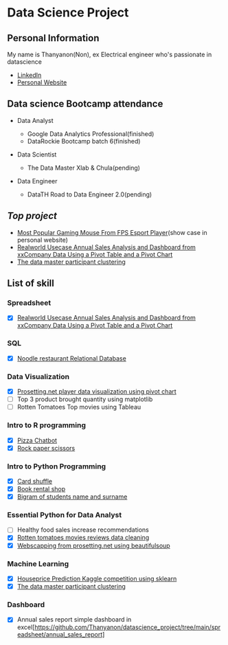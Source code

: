 # Data Science Project

## Personal Information

My name is Thanyanon(Non), ex Electrical engineer who's passionate in datascience

- [LinkedIn](https://www.linkedin.com/in/thanyanon-saetang-b17a20235/)
- [Personal Website](https://thanyanonsa.wordpress.com/)

## Data science Bootcamp attendance

- Data Analyst
  - Google Data Analytics Professional(finished)
  - DataRockie Bootcamp batch 6(finished)
  
- Data Scientist  
  - The Data Master Xlab & Chula(pending)

- Data Engineer
  - DataTH Road to Data Engineer 2.0(pending)

## _Top project_

- [Most Popular Gaming Mouse From FPS Esport Player](https://thanyanonsa.wordpress.com/2023/01/16/most-popular-gaming-mouse-from-fps-esport-player/)(show case in personal website)
- [Realworld Usecase Annual Sales Analysis and Dashboard from xxCompany Data Using a Pivot Table and a Pivot Chart](https://github.com/Thanyanon/datascience_project/tree/main/spreadsheet/annual_sales_report)
- [The data master participant clustering](https://github.com/Thanyanon/datascience_project/blob/main/machine_learning/the_data_master_clustering_rev2.ipynb)

## List of skill

### Spreadsheet

- [x] [Realworld Usecase Annual Sales Analysis and Dashboard from xxCompany Data Using a Pivot Table and a Pivot Chart](https://github.com/Thanyanon/datascience_project/tree/main/spreadsheet/annual_sales_report)

### SQL

- [X] [Noodle restaurant Relational Database](https://github.com/Thanyanon/datascience_project/tree/main/sql)

### Data Visualization

- [x] [Prosetting.net player data visualization using pivot chart](https://github.com/Thanyanon/datascience_project/tree/main/data_visualization/prosetting.net)
- [ ] Top 3 product brought quantity using matplotlib
- [ ] Rotten Tomatoes Top movies using Tableau

### Intro to R programming

- [X] [Pizza Chatbot](https://replit.com/@ThanyanonSaetan/Batch6Chatbotpizza#main.r)
- [X] [Rock paper scissors](https://replit.com/@ThanyanonSaetan/Batch6PaoYingChub#main.r)

### Intro to Python Programming

- [x] [Card shuffle](https://github.com/Thanyanon/datascience_project/blob/main/intro_to_python/card_shuffle.ipynb)
- [x] [Book rental shop](https://github.com/Thanyanon/datascience_project/blob/main/intro_to_python/book_rental_shop.ipynb)
- [x] [Bigram of students name and surname](https://github.com/Thanyanon/datascience_project/blob/main/intro_to_python/bigram_name_surname_.ipynb)

### Essential Python for Data Analyst

- [ ] Healthy food sales increase recommendations
- [x] [Rotten tomatoes movies reviews data cleaning](https://github.com/Thanyanon/datascience_project/blob/main/essential_python/rotten_tomatoes.ipynb)
- [x] [Webscapping from prosetting.net using beautifulsoup](https://github.com/Thanyanon/datascience_project/blob/main/essential_python/webscraping_prosetting/webscraping_prosetting.ipynb)

### Machine Learning

- [x] [Houseprice Prediction Kaggle competition using sklearn](https://github.com/Thanyanon/datascience_project/blob/main/machine_learning/house_price_calculation_kaggle-rev5.ipynb)
- [x] [The data master participant clustering](https://github.com/Thanyanon/datascience_project/blob/main/machine_learning/the_data_master_clustering_rev2.ipynb)

### Dashboard

- [x] Annual sales report simple dashboard in excel[https://github.com/Thanyanon/datascience_project/tree/main/spreadsheet/annual_sales_report]
